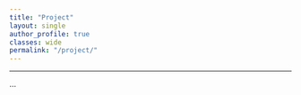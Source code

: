 ```yaml
---
title: "Project"   
layout: single
author_profile: true 
classes: wide
permalink: "/project/"  
---
```

----
...
